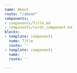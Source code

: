 ```yaml
---
name: About
route: "/about"
components:
- components/Title.md
- components/cards_component.md
blocks:
- template: components
  name: Title
  route: ''
- template: components
  name: ''
  route: ''

---
```


